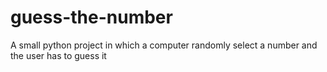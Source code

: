 # guess-the-number
A small python project in which a computer randomly select a number and the user has to guess it